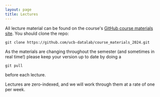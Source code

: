 ```yaml
---
layout: page
title: Lectures
---
```


All lecture material can be found on the course's <a href="https://github.com/ucb-datalab/course_materials_2024.git">GitHub course materials site</a>. You should clone the repo:

```
git clone https://github.com/ucb-datalab/course_materials_2024.git
```

As the materials are changing throughout the semester (and sometimes in real time!) please keep your version up to date by doing a

```
git pull
```

before each lecture.

Lectures are zero-indexed, and we will work through them at a rate of one per week.

<!-- 
### Lecture 0 (Aug 24)

- Introduction / Icebreaker ([00\_Introduction](https://github.com/ucb-datalab/course_materials_2022/blob/master/Lectures/Lecture0_Viz_and_Gaia/00_Introduction.ipynb))
   - Organize into groups
- Class Logistics
- Lab #0 progress discussion
   - Report out by group
- Group visualization discussion ([01\_plotting\_and\_viz\_intro](https://github.com/ucb-datalab/course_materials_2022/blob/master/Lectures/Lecture0_Viz_and_Gaia/01_plotting_and_viz_intro.ipynb))
- Open questions
- Gaia presentation ([02_gaia](https://github.com/ucb-datalab/course_materials_2022/blob/master/Lectures/Lecture0_Viz_and_Gaia/02_gaia.ipynb))


### Lecture 1 (Feb 4)

- Show and tell for Lab 0 &ndash; come with questions, thoughts, feedback, plots to share, etc.
- Talk a bit more about visualization ([notebook](https://github.com/ucb-datalab/course_materials_2022/blob/master/Lectures/Lecture0_Viz_and_Gaia/01_example_figs.ipynb))
- Talk about Lab 1 
- Introduce/review of probability theory ([01\_Intro\_to\_Probability](https://github.com/ucb-datalab/course_materials_2022/blob/master/Lectures/Lecture1_model_fitting/01_Intro_to_Probability.pdf)), Bayes's theorem, and talk about modeling fitting ([02\_Model\_Fitting](https://github.com/ucb-datalab/course_materials_2022/blob/master/Lectures/Lecture1_model_fitting/02_Model_Fitting.pdf))
- Go through a practical example of model fitting ([03\_Fitting\_line\_emcee\_demo](https://github.com/ucb-datalab/course_materials_2022/blob/master/Lectures/Lecture1_model_fitting/03_Fitting_line_emcee_demo.ipynb))

### Lecture 2 (Feb 11)

- [Intro to MCMC](https://github.com/ucb-datalab/course_materials_2022/blob/master/Lectures/Lecture1_model_fitting/02_Model_Fitting.pdf)
- [Example of using Bayes+MCMC to fit data](https://github.com/ucb-datalab/course_materials_2022/blob/master/Lectures/Lecture1_model_fitting/03_Fitting_line_emcee_demo.ipynb)
- [MCMC convergence metrics](https://github.com/ucb-datalab/course_materials_2022/blob/master/Lectures/Lecture1_model_fitting/04_convergence.ipynb)
- [Intro to periodograms](https://github.com/ucb-datalab/course_materials_2022/blob/master/Lectures/Lecture2_periodograms/00_periodograms.ipynb)
- Assign new groups for Lab 1
- Show and tell for Lab 1 &ndash; come with questions, thoughts, feedback, plots to share, etc.


### No Class on Feb 18 -- Holiday

### Lecture 3 (Feb 25)  -- Lab 1 Due by 4pm

- Show and Tell for Lab 1 &ndash; come with questions, thoughts, feedback, plots to share, etc.
- [Introduce Lab 2](https://github.com/ucb-datalab/course_materials_2022/blob/master/Lectures/Lecture3_stellar_spectra/00_Introduction.ipynb)
- [Background on Stellar Spectroscopy](https://github.com/ucb-datalab/course_materials_2022/blob/master/Lectures/Lecture3_stellar_spectra/02_APOGEE_Cannon.ipynb)
- [Background on APOGEE and Specifics that may be helpful for Lab 2](https://github.com/ucb-datalab/course_materials_2022/blob/master/Lectures/Lecture3_stellar_spectra/Stellar_Spectra.ipynb)

### Lecture 4 (March 4)

- [Intro to Machine Learning](https://github.com/ucb-datalab/course_materials_2022/blob/master/Lectures/Lecture4_machine_learning/00_introduction.ipynb)
- [Regression with Machine Learning](https://github.com/ucb-datalab/course_materials_2022/blob/master/Lectures/Lecture4_machine_learning/01_ml_regression.ipynb)
- [Neutral Networks](https://github.com/ucb-datalab/course_materials_2022/blob/master/Lectures/Lecture4_machine_learning/02_neural_networks.ipynb)
- [Neural Networks with Keras](https://github.com/ucb-datalab/course_materials_2022/blob/master/Lectures/Lecture4_machine_learning/03_nn_with_keras.ipynb)
- Show and Tell for Lab 2

### Lecture 5 (March 11)
- Discussion of ["The Cannon" paper by Ness et al.](https://arxiv.org/abs/1501.07604)
- Show and Tell for Lab 2
- Q & A on Intro to Machine Learning from Lecture 4 (if there are questions)
- Data driven vs. Ab Initio fitting of spectra
- Example science applications of stellar spectra

### Lecture 6 (March 18)
- Show and Tell for Lab 2
- Intro to Lab 3
- [Gaussian Processes](https://github.com/ucb-datalab/course_materials_2022/blob/master/Lectures/Lecture6_ml_II_gaussian_processes/03_nn_with_keras.ipynb)

-->
